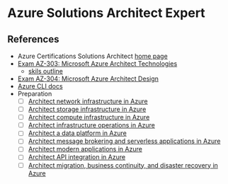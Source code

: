 # Azure Solutions Architect Expert

## References

- Azure Certifications Solutions Architect [home page](https://docs.microsoft.com/en-us/learn/certifications/azure-solutions-architect/)
- [Exam AZ-303: Microsoft Azure Architect Technologies
](https://docs.microsoft.com/en-us/learn/certifications/exams/az-303)
    - [skils outline](https://query.prod.cms.rt.microsoft.com/cms/api/am/binary/RE4psD6)
- [Exam AZ-304: Microsoft Azure Architect Design](https://docs.microsoft.com/en-us/learn/certifications/exams/az-304)
- [Azure CLI docs](https://docs.microsoft.com/en-gb/cli/azure/)
- Preparation
    - [ ] [Architect network infrastructure in Azure](https://docs.microsoft.com/en-us/learn/paths/architect-network-infrastructure/)
    - [ ] [Architect storage infrastructure in Azure](https://docs.microsoft.com/en-us/learn/paths/architect-storage-infrastructure/)
    - [ ] [Architect compute infrastructure in Azure](https://docs.microsoft.com/en-us/learn/paths/architect-compute-infrastructure/)
    - [ ] [Architect infrastructure operations in Azure](https://docs.microsoft.com/en-us/learn/paths/architect-infrastructure-operations/)
    - [ ] [Architect a data platform in Azure](https://docs.microsoft.com/en-us/learn/paths/architect-data-platform/)
    - [ ] [Architect message brokering and serverless applications in Azure](https://docs.microsoft.com/en-us/learn/paths/architect-messaging-serverless/)
    - [ ] [Architect modern applications in Azure](https://docs.microsoft.com/en-us/learn/paths/architect-modern-apps/)
    - [ ] [Architect API integration in Azure](https://docs.microsoft.com/en-us/learn/paths/architect-api-integration/)
    - [ ] [Architect migration, business continuity, and disaster recovery in Azure](https://docs.microsoft.com/en-us/learn/paths/architect-migration-bcdr/)